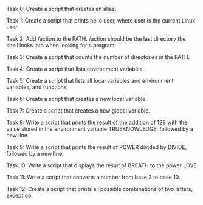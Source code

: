 Task 0: Create a script that creates an alias.



Task 1: Create a script that prints hello user, where user is the current Linux user.



Task 2: Add /action to the PATH. /action should be the last directory the shell looks into when looking for a program.



Task 3: Create a script that counts the number of directories in the PATH.



Task 4: Create a script that lists environment variables.



Task 5: Create a script that lists all local variables and environment variables, and functions.



Task 6: Create a script that creates a new local variable.



Task 7: Create a script that creates a new global variable.



Task 8: Write a script that prints the result of the addition of 128 with the value stored in the environment variable TRUEKNOWLEDGE, followed by a new line.



Task 9: Write a script that prints the result of POWER divided by DIVIDE, followed by a new line.



Task 10: Write a script that displays the result of BREATH to the power LOVE



Task 11: Write a script that converts a number from base 2 to base 10.



Task 12: Create a script that prints all possible combinations of two letters, except oo.



